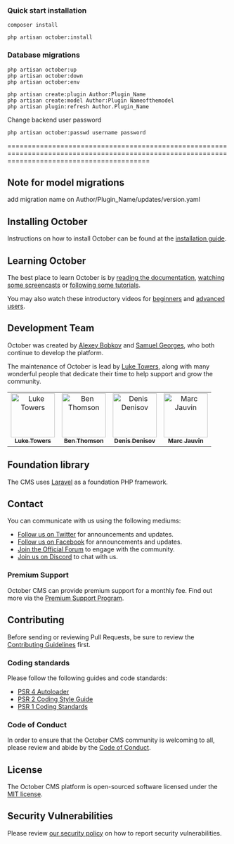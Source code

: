### Quick start installation

```shell
composer install
```

```shell
php artisan october:install
```

### Database migrations

```shell
php artisan october:up
php artisan october:down
php artisan october:env
```

```shell
php artisan create:plugin Author:Plugin_Name
php artisan create:model Author:Plugin Nameofthemodel
php artisan plugin:refresh Author.Plugin_Name
```

Change backend user password
```shell
php artisan october:passwd username password
```

===============================================================================================================================================
## Note for model migrations
add migration name on Author/Plugin_Name/updates/version.yaml

## Installing October

Instructions on how to install October can be found at the [installation guide](https://octobercms.com/docs/setup/installation).


## Learning October

The best place to learn October is by [reading the documentation](https://octobercms.com/docs), [watching some screencasts](https://octobercms.com/support/topic/screencast) or [following some tutorials](https://octobercms.com/support/articles/tutorials).

You may also watch these introductory videos for [beginners](https://vimeo.com/79963873) and [advanced users](https://vimeo.com/172202661).

## Development Team

October was created by [Alexey Bobkov](https://www.linkedin.com/in/alexey-bobkov-232ba02b/) and [Samuel Georges](https://www.linkedin.com/in/samuel-georges-0a964131/), who both continue to develop the platform.

The maintenance of October is lead by [Luke Towers](https://luketowers.ca/), along with many wonderful people that dedicate their time to help support and grow the community.

<table>
  <tr>
    <td align="center"><a href="https://luketowers.ca/"><img src="https://avatars.githubusercontent.com/u/7253840?v=3" width="100px;" alt="Luke Towers"/><br /><sub><b>Luke Towers</b></sub></a></td>
    <td align="center"><a href="https://github.com/bennothommo"><img src="https://avatars.githubusercontent.com/u/15900351?v=3" width="100px;" alt="Ben Thomson"/><br /><sub><b>Ben Thomson</b></sub></a></td>
    <td align="center"><a href="https://github.com/w20k"><img src="https://avatars.githubusercontent.com/u/1053320?v=3" width="100px;" alt="Denis Denisov"/><br /><sub><b>Denis Denisov</b></sub></a></td>
    <td align="center"><a href="https://github.com/mjauvin"><img src="https://avatars.githubusercontent.com/u/2013630?v=3" width="100px;" alt="Marc Jauvin"/><br /><sub><b>Marc Jauvin</b></sub></a></td>
  </tr>
</table>

## Foundation library

The CMS uses [Laravel](https://laravel.com) as a foundation PHP framework.

## Contact

You can communicate with us using the following mediums:

* [Follow us on Twitter](https://twitter.com/octobercms) for announcements and updates.
* [Follow us on Facebook](https://facebook.com/octobercms) for announcements and updates.
* [Join the Official Forum](https://octobercms.com/forum) to engage with the community.
* [Join us on Discord](https://octobercms.com/chat) to chat with us.

### Premium Support

October CMS can provide premium support for a monthly fee. Find out more via the [Premium Support Program](https://octobercms.com/premium-support).

## Contributing

Before sending or reviewing Pull Requests, be sure to review the [Contributing Guidelines](.github/CONTRIBUTING.md) first.

### Coding standards

Please follow the following guides and code standards:

* [PSR 4 Autoloader](https://github.com/php-fig/fig-standards/blob/master/accepted/PSR-4-autoloader.md)
* [PSR 2 Coding Style Guide](https://github.com/php-fig/fig-standards/blob/master/accepted/PSR-2-coding-style-guide.md)
* [PSR 1 Coding Standards](https://github.com/php-fig/fig-standards/blob/master/accepted/PSR-1-basic-coding-standard.md)

### Code of Conduct

In order to ensure that the October CMS community is welcoming to all, please review and abide by the [Code of Conduct](CODE_OF_CONDUCT.md).

## License

The October CMS platform is open-sourced software licensed under the [MIT license](https://opensource.org/licenses/MIT).

## Security Vulnerabilities

Please review [our security policy](https://github.com/octobercms/october/security/policy) on how to report security vulnerabilities.
